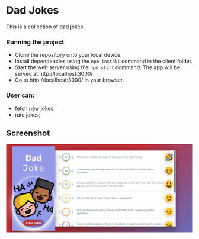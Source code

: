 # Dad Jokes 
<p>This is a collection of dad jokes.</p>



### Running the project
  
* Clone the repository onto your local device.
* Install dependencies using the `npm install` command in the client folder.
* Start the web server using the `npm start` command. 
  The app will be served at http://localhost:3000/
* Go to http://localhost:3000/ in your browser.

### User can:
- fetch new jokes; 
- rate jokes;

## Screenshot

<div align="center">
<img src="https://github.com/ElenaCherpakova/DadJokes-App/blob/1fc10e3242e8074f7cb2e94ef2bd5c52d34e9b45/public/photos/screenShot.png" width="800"/> 
</div>




